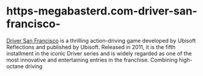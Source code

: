 # https-megabasterd.com-driver-san-francisco-
[Driver San Francisco](https://megabasterd.com/driver-san-francisco/) is a thrilling action-driving game developed by Ubisoft Reflections and published by Ubisoft. Released in 2011, it is the fifth installment in the iconic Driver series and is widely regarded as one of the most innovative and entertaining entries in the franchise. Combining high-octane driving 
